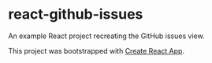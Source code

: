 # react-github-issues

An example React project recreating the GitHub issues view.

This project was bootstrapped with [Create React App](https://github.com/facebookincubator/create-react-app).
